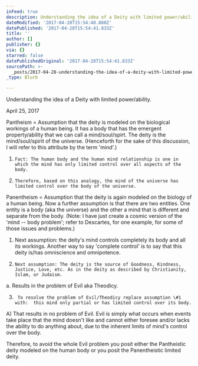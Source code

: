 ```yaml
---
inFeed: true
description: Understanding the idea of a Deity with limited power/ability.
dateModified: '2017-04-28T15:54:40.880Z'
datePublished: '2017-04-28T15:54:41.833Z'
title: ''
author: []
publisher: {}
via: {}
starred: false
datePublishedOriginal: '2017-04-28T15:54:41.833Z'
sourcePath: >-
  _posts/2017-04-28-understanding-the-idea-of-a-deity-with-limited-powerability.md
_type: Blurb

---
```

Understanding the idea of a Deity with limited power/ability.

April 25, 2017

Pantheism = Assumption that the deity is modeled on the biological workings of a human being. It has a body that has the emergent property/ability that we can call a mind/soul/spirt. The deity is the mind/soul/spirit of the universe.  (Henceforth
for the sake of this discussion, I will refer to this attribute by the term 'mind'.)

1)     Fact: The human body and the human mind relationship is one in which the mind has only limited control over all aspects of the body.

2)     Therefore, based on this analogy, the mind of the universe has limited control over the body of the universe.

Panentheism = Assumption that the deity is again modeled on the biology of a human being. Now a further assumption is that there are two entities. One entity is a body (aka the universe) and the other a mind that is different and separate from the body. (Note: I have just create a cosmic version of the 'mind -- body problem'; refer to Descartes, for one
example, for some of those issues and problems.)

1)   Next assumption: the deity's mind controls completely its body and all its workings. Another way to say 'complete control' is to say that this deity is/has omniscience and omnipotence. 

2)     Next assumption: The deity is the source of Goodness, Kindness, Justice, Love, etc. As in the deity as described by Christianity, Islam, or Judaism.

a.     Results in the problem of Evil aka Theodicy.

3)      To resolve the problem of Evil/Theodicy replace assumption \#1 with:  this mind only partial or has limited control over its body.

A) That results in no problem of Evil. Evil is simply what occurs when events take place that the mind doesn't like and cannot either foresee and/or lacks the ability to do anything about, due to the inherent limits of mind's control over the body.

Therefore, to avoid the whole Evil problem you posit either the Pantheistic deity modeled on the human body or you posit the Panentheistic limited deity.